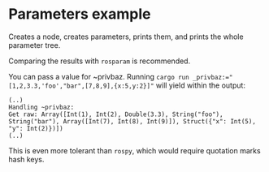 # Parameters example

Creates a node, creates parameters, prints them, and prints the whole parameter tree.

Comparing the results with `rosparam` is recommended.

You can pass a value for ~privbaz. Running
`cargo run _privbaz:="[1,2,3.3,'foo',"bar",[7,8,9],{x:5,y:2}]"`
will yield within the output:

```
(..)
Handling ~privbaz:
Get raw: Array([Int(1), Int(2), Double(3.3), String("foo"), String("bar"), Array([Int(7), Int(8), Int(9)]), Struct({"x": Int(5), "y": Int(2)})])
(..)
```

This is even more tolerant than `rospy`, which would require quotation marks hash keys.
